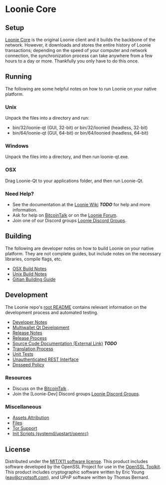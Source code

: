 Loonie Core
=====================

Setup
---------------------
[Loonie Core](http://Looniecoin.com) is the original Loonie client and it builds the backbone of the network. However, it downloads and stores the entire history of Loonie transactions; depending on the speed of your computer and network connection, the synchronization process can take anywhere from a few hours to a day or more. Thankfully you only have to do this once.

Running
---------------------
The following are some helpful notes on how to run Loonie on your native platform.

### Unix

Unpack the files into a directory and run:

- bin/32/loonie-qt (GUI, 32-bit) or bin/32/loonied (headless, 32-bit)
- bin/64/loonie-qt (GUI, 64-bit) or bin/64/loonied (headless, 64-bit)

### Windows

Unpack the files into a directory, and then run loonie-qt.exe.

### OSX

Drag Loonie-Qt to your applications folder, and then run Loonie-Qt.

### Need Help?

* See the documentation at the [Loonie Wiki](https://en.bitcoin.it/wiki/Main_Page) ***TODO***
for help and more information.
* Ask for help on [BitcoinTalk](https://bitcointalk.org/index.php) or on the [Loonie Forum](http://Looniecoin.com/).
* Join one of our Discord groups [Loonie Discord Groups](https://discord.gg/YcnvMqt).

Building
---------------------
The following are developer notes on how to build Loonie on your native platform. They are not complete guides, but include notes on the necessary libraries, compile flags, etc.

- [OSX Build Notes](build-osx.md)
- [Unix Build Notes](build-unix.md)
- [Gitian Building Guide](gitian-building.md)

Development
---------------------
The Loonie repo's [root README](https://github.com/eastcoastcrypto/Loonie/blob/master/README.md) contains relevant information on the development process and automated testing.

- [Developer Notes](developer-notes.md)
- [Multiwallet Qt Development](multiwallet-qt.md)
- [Release Notes](release-notes.md)
- [Release Process](release-process.md)
- [Source Code Documentation (External Link)](https://dev.visucore.com/bitcoin/doxygen/) ***TODO***
- [Translation Process](translation_process.md)
- [Unit Tests](unit-tests.md)
- [Unauthenticated REST Interface](REST-interface.md)
- [Dnsseed Policy](dnsseed-policy.md)

### Resources

* Discuss on the [BitcoinTalk](https://bitcointalk.org/index.php?topic=1262920.0) .
* Join the [Loonie-Dev] Discord groups [Loonie Discord Groups](https://discord.gg/YcnvMqt).

### Miscellaneous
- [Assets Attribution](assets-attribution.md)
- [Files](files.md)
- [Tor Support](tor.md)
- [Init Scripts (systemd/upstart/openrc)](init.md)

License
---------------------
Distributed under the [MIT/X11 software license](http://www.opensource.org/licenses/mit-license.php).
This product includes software developed by the OpenSSL Project for use in the [OpenSSL Toolkit](https://www.openssl.org/). This product includes
cryptographic software written by Eric Young ([eay@cryptsoft.com](mailto:eay@cryptsoft.com)), and UPnP software written by Thomas Bernard.
